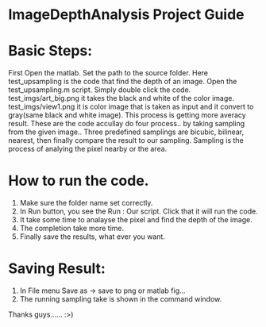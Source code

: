 # ImageDepthAnalysis Project Guide

# Basic Steps:

First Open the matlab.
Set the path to the source folder.
Here test_upsampling is the code that find the depth of an image.
Open the test_upsampling.m script. Simply double click the code.
test_imgs/art_big.png it takes the black and white of the color image.
test_imgs/view1.png it is color image that is taken as input and it convert to gray(same black and white image).
This process is getting more averacy result.
These are the code accullay do four process.. by taking sampling from the given image..
Three predefined samplings are bicubic, bilinear, nearest, then finally compare the result to our sampling.
Sampling is the process of analying the pixel nearby or the area.


# How to run the code.
1) Make sure the folder name set correctly.
2) In Run button, you see the Run : Our script. Click that it will run the code.
3) It take some time to analayse the pixel and find the depth of the image.
4) The completion take more time.
5) Finally save the results, what ever you want.

# Saving Result:
1) In File menu Save as -> save to png or matlab fig...
2) The running sampling take is shown in the command window.

Thanks guys...... :>)